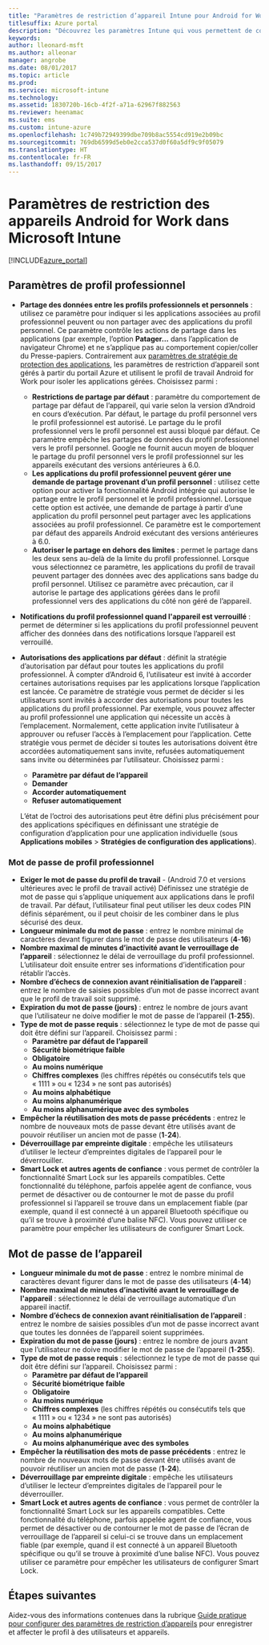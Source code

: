 ```yaml
---
title: "Paramètres de restriction d’appareil Intune pour Android for Work"
titlesuffix: Azure portal
description: "Découvrez les paramètres Intune qui vous permettent de contrôler les paramètres et fonctionnalités des appareils Android for Work."
keywords: 
author: lleonard-msft
ms.author: alleonar
manager: angrobe
ms.date: 08/01/2017
ms.topic: article
ms.prod: 
ms.service: microsoft-intune
ms.technology: 
ms.assetid: 1830720b-16cb-4f2f-a71a-62967f882563
ms.reviewer: heenamac
ms.suite: ems
ms.custom: intune-azure
ms.openlocfilehash: 1c749b72949399dbe709b8ac5554cd919e2b09bc
ms.sourcegitcommit: 769db6599d5eb0e2cca537d0f60a5df9c9f05079
ms.translationtype: HT
ms.contentlocale: fr-FR
ms.lasthandoff: 09/15/2017
---
```

# <a name="android-for-work-device-restriction-settings-in-microsoft-intune"></a>Paramètres de restriction des appareils Android for Work dans Microsoft Intune

[!INCLUDE[azure_portal](./includes/azure_portal.md)]

## <a name="work-profile-settings"></a>Paramètres de profil professionnel
- **Partage des données entre les profils professionnels et personnels** : utilisez ce paramètre pour indiquer si les applications associées au profil professionnel peuvent ou non partager avec des applications du profil personnel. Ce paramètre contrôle les actions de partage dans les applications (par exemple, l’option **Patager...** dans l’application de navigateur Chrome) et ne s’applique pas au comportement copier/coller du Presse-papiers. Contrairement aux [paramètres de stratégie de protection des applications](https://docs.microsoft.com/intune-classic/deploy-use/protect-app-data-using-mobile-app-management-policies-with-microsoft-intune), les paramètres de restriction d’appareil sont gérés à partir du portail Azure et utilisent le profil de travail Android for Work pour isoler les applications gérées. Choisissez parmi :
    - **Restrictions de partage par défaut** : paramètre du comportement de partage par défaut de l’appareil, qui varie selon la version d’Android en cours d’exécution. Par défaut, le partage du profil personnel vers le profil professionnel est autorisé. Le partage du le profil professionnel vers le profil personnel est aussi bloqué par défaut. Ce paramètre empêche les partages de données du profil professionnel vers le profil personnel. Google ne fournit aucun moyen de bloquer le partage du profil personnel vers le profil professionnel sur les appareils exécutant des versions antérieures à 6.0.   
    - **Les applications du profil professionnel peuvent gérer une demande de partage provenant d’un profil personnel** : utilisez cette option pour activer la fonctionnalité Android intégrée qui autorise le partage entre le profil personnel et le profil professionnel. Lorsque cette option est activée, une demande de partage à partir d’une application du profil personnel peut partager avec les applications associées au profil professionnel. Ce paramètre est le comportement par défaut des appareils Android exécutant des versions antérieures à 6.0.
    - **Autoriser le partage en dehors des limites** : permet le partage dans les deux sens au-delà de la limite du profil professionnel. Lorsque vous sélectionnez ce paramètre, les applications du profil de travail peuvent partager des données avec des applications sans badge du profil personnel. Utilisez ce paramètre avec précaution, car il autorise le partage des applications gérées dans le profil professionnel vers des applications du côté non géré de l’appareil.

-   **Notifications du profil professionnel quand l'appareil est verrouillé** : permet de déterminer si les applications du profil professionnel peuvent afficher des données dans des notifications lorsque l’appareil est verrouillé.
-   **Autorisations des applications par défaut** : définit la stratégie d’autorisation par défaut pour toutes les applications du profil professionnel. À compter d’Android 6, l’utilisateur est invité à accorder certaines autorisations requises par les applications lorsque l’application est lancée. Ce paramètre de stratégie vous permet de décider si les utilisateurs sont invités à accorder des autorisations pour toutes les applications du profil professionnel. Par exemple, vous pouvez affecter au profil professionnel une application qui nécessite un accès à l’emplacement. Normalement, cette application invite l’utilisateur à approuver ou refuser l’accès à l’emplacement pour l’application. Cette stratégie vous permet de décider si toutes les autorisations doivent être accordées automatiquement sans invite, refusées automatiquement sans invite ou déterminées par l’utilisateur. Choisissez parmi :
    -   **Paramètre par défaut de l’appareil**
    -   **Demander**
    -   **Accorder automatiquement**
    -   **Refuser automatiquement**

    L’état de l’octroi des autorisations peut être défini plus précisément pour des applications spécifiques en définissant une stratégie de configuration d’application pour une application individuelle (sous **Applications mobiles** > **Stratégies de configuration des applications**).

### <a name="work-profile-password"></a>Mot de passe de profil professionnel
- **Exiger le mot de passe du profil de travail** - (Android 7.0 et versions ultérieures avec le profil de travail activé) Définissez une stratégie de mot de passe qui s’applique uniquement aux applications dans le profil de travail. Par défaut, l’utilisateur final peut utiliser les deux codes PIN définis séparément, ou il peut choisir de les combiner dans le plus sécurisé des deux.
- **Longueur minimale du mot de passe** : entrez le nombre minimal de caractères devant figurer dans le mot de passe des utilisateurs (**4**-**16**)
- **Nombre maximal de minutes d’inactivité avant le verrouillage de l’appareil** : sélectionnez le délai de verrouillage du profil professionnel. L’utilisateur doit ensuite entrer ses informations d’identification pour rétablir l’accès.
- **Nombre d’échecs de connexion avant réinitialisation de l’appareil** : entrez le nombre de saisies possibles d’un mot de passe incorrect avant que le profil de travail soit supprimé.
- **Expiration du mot de passe (jours)** : entrez le nombre de jours avant que l’utilisateur ne doive modifier le mot de passe de l’appareil (**1**-**255**).
- **Type de mot de passe requis** : sélectionnez le type de mot de passe qui doit être défini sur l’appareil. Choisissez parmi :
    - **Paramètre par défaut de l’appareil**
    - **Sécurité biométrique faible**
    - **Obligatoire**
    - **Au moins numérique**
    - **Chiffres complexes** (les chiffres répétés ou consécutifs tels que « 1111 » ou « 1234 » ne sont pas autorisés)
    - **Au moins alphabétique**
    - **Au moins alphanumérique**
    - **Au moins alphanumérique avec des symboles**
- **Empêcher la réutilisation des mots de passe précédents** : entrez le nombre de nouveaux mots de passe devant être utilisés avant de pouvoir réutiliser un ancien mot de passe (**1**-**24**).
- **Déverrouillage par empreinte digitale** : empêche les utilisateurs d’utiliser le lecteur d’empreintes digitales de l’appareil pour le déverrouiller.
- **Smart Lock et autres agents de confiance** : vous permet de contrôler la fonctionnalité Smart Lock sur les appareils compatibles. Cette fonctionnalité du téléphone, parfois appelée agent de confiance, vous permet de désactiver ou de contourner le mot de passe du profil professionnel si l’appareil se trouve dans un emplacement fiable (par exemple, quand il est connecté à un appareil Bluetooth spécifique ou qu’il se trouve à proximité d’une balise NFC). Vous pouvez utiliser ce paramètre pour empêcher les utilisateurs de configurer Smart Lock.

## <a name="device-password"></a>Mot de passe de l’appareil

- **Longueur minimale du mot de passe** : entrez le nombre minimal de caractères devant figurer dans le mot de passe des utilisateurs (**4**-**14**)
- **Nombre maximal de minutes d’inactivité avant le verrouillage de l'appareil** : sélectionnez le délai de verrouillage automatique d’un appareil inactif.
- **Nombre d’échecs de connexion avant réinitialisation de l’appareil** : entrez le nombre de saisies possibles d’un mot de passe incorrect avant que toutes les données de l’appareil soient supprimées.
- **Expiration du mot de passe (jours)** : entrez le nombre de jours avant que l’utilisateur ne doive modifier le mot de passe de l’appareil (**1**-**255**).
- **Type de mot de passe requis** : sélectionnez le type de mot de passe qui doit être défini sur l’appareil. Choisissez parmi :
    - **Paramètre par défaut de l’appareil**
    - **Sécurité biométrique faible**
    - **Obligatoire**
    - **Au moins numérique**
    - **Chiffres complexes** (les chiffres répétés ou consécutifs tels que « 1111 » ou « 1234 » ne sont pas autorisés)
    - **Au moins alphabétique**
    - **Au moins alphanumérique**
    - **Au moins alphanumérique avec des symboles**
- **Empêcher la réutilisation des mots de passe précédents** : entrez le nombre de nouveaux mots de passe devant être utilisés avant de pouvoir réutiliser un ancien mot de passe (**1**-**24**).
- **Déverrouillage par empreinte digitale** : empêche les utilisateurs d’utiliser le lecteur d’empreintes digitales de l’appareil pour le déverrouiller.
- **Smart Lock et autres agents de confiance** : vous permet de contrôler la fonctionnalité Smart Lock sur les appareils compatibles. Cette fonctionnalité du téléphone, parfois appelée agent de confiance, vous permet de désactiver ou de contourner le mot de passe de l’écran de verrouillage de l’appareil si celui-ci se trouve dans un emplacement fiable (par exemple, quand il est connecté à un appareil Bluetooth spécifique ou qu’il se trouve à proximité d’une balise NFC). Vous pouvez utiliser ce paramètre pour empêcher les utilisateurs de configurer Smart Lock.

## <a name="next-steps"></a>Étapes suivantes

Aidez-vous des informations contenues dans la rubrique [Guide pratique pour configurer des paramètres de restriction d’appareils](device-restrictions-configure.md) pour enregistrer et affecter le profil à des utilisateurs et appareils.
